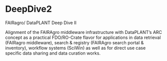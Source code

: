 # DeepDive2
FAIRagro/ DataPLANT Deep Dive II

Alignment of the FAIRAgro middleware infrastructure  with DataPLANT’s ARC concept as a practical FDO/RO-Crate flavor for applications in data retrieval (FAIRagro middleware), search & registry (FAIRAgro search portal & inventory), workflow systems (SciWin) as well as for direct use case specific data sharing and data curation works. 
